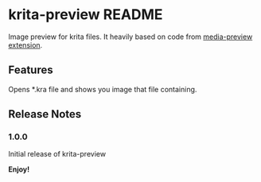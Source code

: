 # krita-preview README

Image preview for krita files. It heavily based on code from [media-preview extension](https://github.com/microsoft/vscode/blob/main/extensions/media-preview).

## Features

Opens *.kra file and shows you image that file containing.

## Release Notes

### 1.0.0

Initial release of krita-preview

**Enjoy!**
